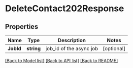 # DeleteContact202Response

## Properties

Name | Type | Description | Notes
------------ | ------------- | ------------- | -------------
**JobId** | **string** | job_id of the async job |[optional] 

[[Back to Model list]](../README.md#documentation-for-models) [[Back to API list]](../README.md#documentation-for-api-endpoints) [[Back to README]](../README.md)


